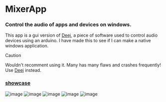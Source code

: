 # MixerApp
### Control the audio of apps and devices on windows.
This app is a gui version of [Deej](https://pages.github.com/](https://github.com/omriharel/deej)), a piece of software used to control audio devices using an arduino.
I have made this to see if I can make a native windows application.
> [!CAUTION]
> Wouldn't recomment using it. Many has many flaws and crashes frequently! Use [Deej]([https://pages.github.com/](https://github.com/omriharel/deej)) instead.
### [showcase](https://github.com/tomekk2006/MixerApp/blob/master/showcase.gif)
![image](https://github.com/user-attachments/assets/d5739435-ef22-4913-b2dd-5469e624b3b9)
![image](https://github.com/user-attachments/assets/1961948b-5853-4590-81b5-b534191e4679)
![image](https://github.com/user-attachments/assets/c7df702b-5ed7-4c06-9c77-96bda033760d)
![image](https://github.com/user-attachments/assets/2835bf1d-e6f7-4f7f-8b5b-c1e4c6621f17)
![image](https://github.com/user-attachments/assets/25ffc93e-2e95-4666-ad7a-d632cd190b38)
